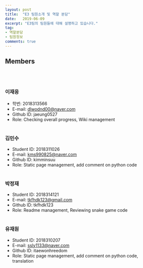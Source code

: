 ```yaml
---
layout: post
title:  "E3 팀원소개 및 역할 분담"
date:   2019-06-09
excerpt: "E3팀의 팀원들에 대해 설명하고 있습니다."
tag:
- 역할분담 
- 팀원정보
comments: true
---
```

## Members
<br><br>
### 이재웅 ###
- 학번: 2018313566<br>
- E-mail: dlwodnd00@naver.com<br>
- Github ID: jaeung0527
- Role: Checking overall progress, Wiki management
<br><br>
### 김민수 ###
- Student ID: 2018311026<br>
- E-mail: kms990825@naver.com<br>
- Github ID: kimminsuu
- Role: Static page management, add comment on python code
<br><br>
### 박정재 ###
- Student ID: 2018314121<br>
- E-mail: tkfhdk123@gmail.com<br>
- Github ID: tkfhdk123
- Role: Readme management, Reviewing snake game code
<br><br>
### 유재원 ###
- Student ID: 2018310207<br>
- E-mail: ssly1133@naver.com<br>
- Github ID: itaewonhreedom
- Role: Static page management, add comment on python code, translation
<br><br>


